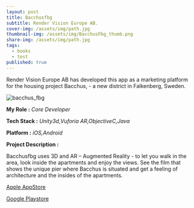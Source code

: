 ```yaml
---
layout: post
title: Bacchusfbg
subtitle: Render Vision Europe AB.
cover-img: /assets/img/path.jpg
thumbnail-img: /assets/img/BacchusFbg_thumb.png
share-img: /assets/img/path.jpg
tags:
  - books
  - test
published: true
---
```


Render Vision Europe AB has developed this app as a marketing platform for the housing project Bacchus, - a new district in Falkenberg, Sweden.

![bacchus_fbg](https://play-lh.googleusercontent.com/2NEohNzTnlbRSWqdwTLyE3NCHibsA8YWyNsk-y4E19plPbr9MneyqDoQirnfVr0W7XGY=w720-h310)

**My Role :** _Core Developer_ 

**Tech Stack :** _Unity3d,Vuforia AR,ObjectiveC,Java_ 

**Platform :** _iOS,Android_

**Project Description :**

Bacchusfbg uses 3D and AR – Augmented Reality - to let you walk in the area, look inside the apartments and enjoy the views. See the film that shows the unique pier where Bacchus is situated and get a feeling of architecture and the insides of the apartments.

[Apple AppStore](https://apps.apple.com/tc/app/bacchusfbg/id1204280567)

[Google Playstore](https://play.google.com/store/apps/details?id=com.rendervision.bacchus&hl=en_US&gl=US)


